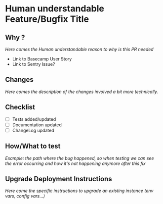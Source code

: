 # Human understandable Feature/Bugfix Title

## Why ?
_Here comes the Human understandable reason to why is this PR needed_
- Link to Basecamp User Story
- Link to Sentry Issue?

## Changes
_Here comes the description of the changes involved a bit more technically._

## Checklist
- [ ] Tests added/updated
- [ ] Documentation updated
- [ ] ChangeLog updated

## How/What to test
_Example: the path where the bug happened, so when testing we can see the error occurring
and how it's not happening anymore after this fix_

## Upgrade Deployment Instructions
_Here come the specific instructions to upgrade an existing instance (env vars, config vars...)_